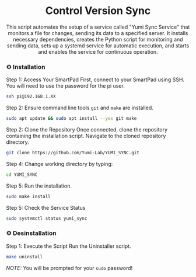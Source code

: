 <div align='center'>

<h1>Control Version Sync</h1>
<p>This script automates the setup of a service called "Yumi Sync Service" that monitors a file for changes, sending its data to a specified server. It installs necessary dependencies, creates the Python script for monitoring and sending data, sets up a systemd service for automatic execution, and starts and enables the service for continuous operation.</p>

</div>

### :gear: Installation

Step 1: Access Your SmartPad First, connect to your SmartPad using SSH. You will need to use the password for the pi user.

```bash
ssh pi@192.168.1.XX
```

Step 2: Ensure command line tools `git` and `make` are installed.

```bash
sudo apt update && sudo apt install --yes git make
```

Step 2: Clone the Repository Once connected, clone the repository containing the installation script. Navigate to the cloned repository directory.

```bash
git clone https://github.com/Yumi-Lab/YUMI_SYNC.git
```

Step 4: Change working directory by typing:

```bash
cd YUMI_SYNC
```

Step 5: Run the installation.

```bash
sudo make install
```

Step 5: Check the Service Status

```bash
sudo systemctl status yumi_sync
```

### :gear: Desinstallation

Step 1: Execute the Script Run the Uninstaller script.

```bash
make uninstall
```

_*NOTE:*_ You will be prompted for your `sudo` password!
